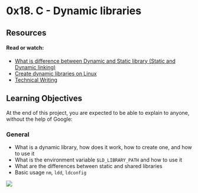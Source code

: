 # 0x18. C - Dynamic libraries

## Resources

#### Read or watch:

* [What is difference between Dynamic and Static library (Static and Dynamic linking)](https://intranet.hbtn.io/rltoken/FrHmqtTW-frrOt0yf2blOw)
* [Create dynamic libraries on Linux](https://intranet.hbtn.io/rltoken/Zj0XtgNWUQyEYuABr47p8Q)
* [Technical Writing](https://intranet.hbtn.io/rltoken/NnmQ5eohod3BpT3r0cFlRA)

## Learning Objectives
At the end of this project, you are expected to be able to explain to anyone, without the help of Google:

### General
* What is a dynamic library, how does it work, how to create one, and how to use it
* What is the environment variable ``$LD_LIBRARY_PATH`` and how to use it
* What are the differences between static and shared libraries
* Basic usage ``nm``, ``ldd``, ``ldconfig``


![](https://prepinsta.com/wp-content/uploads/2019/03/static-vs-dynamic-linking.png)